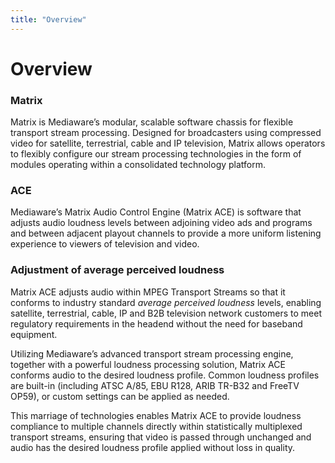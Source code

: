 ```yaml
---
title: "Overview"
---
```


# Overview
### Matrix
Matrix is Mediaware’s modular, scalable software chassis for flexible transport stream processing. Designed for broadcasters using compressed video for satellite, terrestrial, cable and IP television, Matrix allows operators to flexibly configure our stream processing technologies in the form of modules operating within a consolidated technology platform.

### ACE
Mediaware’s Matrix Audio Control Engine (Matrix ACE) is software that adjusts audio loudness levels between adjoining video ads and programs and between adjacent playout channels to provide a more uniform listening experience to viewers of television and video.

### Adjustment of average perceived loudness
Matrix ACE adjusts audio within MPEG Transport Streams so that it conforms to industry standard *average perceived loudness* levels, enabling satellite, terrestrial, cable, IP and B2B television network customers to meet regulatory requirements in the headend without the need for baseband equipment.

Utilizing Mediaware’s advanced transport stream processing engine, together with a powerful loudness processing solution, Matrix ACE conforms audio to the desired loudness profile. Common loudness profiles are built-in (including ATSC A/85, EBU R128, ARIB TR-B32 and FreeTV OP59), or custom settings can be applied as needed.

This marriage of technologies enables Matrix ACE to provide loudness compliance to multiple channels directly within statistically multiplexed transport streams, ensuring that video is passed through unchanged and audio has the desired loudness profile applied without loss in quality.
